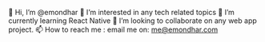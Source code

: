 👋 Hi, I’m @emondhar
👀 I’m interested in any tech related topics
🌱 I’m currently learning React Native
💞️ I’m looking to collaborate on any web app project.
📫 How to reach me : email me on: me@emondhar.com

<!---
emondhar/emondhar is a ✨ special ✨ repository because its `README.md` (this file) appears on your GitHub profile.
You can click the Preview link to take a look at your changes.
--->
